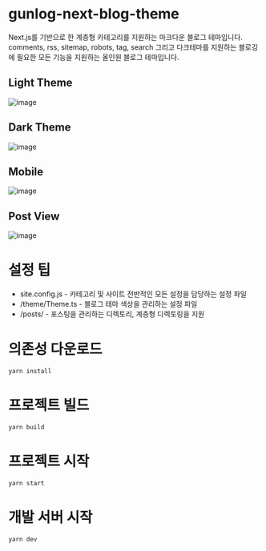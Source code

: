 # gunlog-next-blog-theme

Next.js를 기반으로 한 계층형 카테고리를 지원하는 마크다운 블로그 테마입니다. comments, rss, sitemap, robots, tag, search 그리고 다크테마를 지원하는 블로깅에 필요한 모든 기능을 지원하는 올인원 블로그 테마입니다.

## Light Theme

![image](https://user-images.githubusercontent.com/45007556/120254463-76821500-c279-11eb-9ea7-8caa0e9107c9.png)


## Dark Theme

![image](https://user-images.githubusercontent.com/45007556/120254590-24ff7780-c2c5-11eb-8f30-b56857b27de5.png)

## Mobile

![image](https://user-images.githubusercontent.com/45007556/119346401-21705d00-bcd5-11eb-80bc-c5b7497ca653.png)

## Post View

![image](https://user-images.githubusercontent.com/45007556/120254482-80a41380-c279-11eb-99e7-2b029482f837.png)

# 설정 팁

- site.config.js - 카테고리 및 사이트 전반적인 모든 설정을 담당하는 설정 파일
- /theme/Theme.ts - 블로그 테마 색상을 관리하는 설정 파일
- /posts/ - 포스팅을 관리하는 디렉토리, 계층형 디렉토링을 지원

# 의존성 다운로드

```
yarn install
```

# 프로젝트 빌드

```
yarn build
```

# 프로젝트 시작

```
yarn start
```

# 개발 서버 시작

```
yarn dev
```
